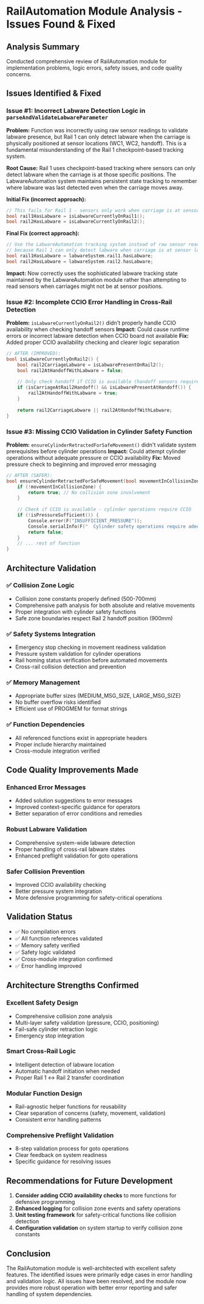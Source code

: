 # RailAutomation Module Analysis - Issues Found & Fixed

## Analysis Summary
Conducted comprehensive review of RailAutomation module for implementation problems, logic errors, safety issues, and code quality concerns.

## Issues Identified & Fixed

### **Issue #1: Incorrect Labware Detection Logic in `parseAndValidateLabwareParameter`**
**Problem:** Function was incorrectly using raw sensor readings to validate labware presence, but Rail 1 can only detect labware when the carriage is physically positioned at sensor locations (WC1, WC2, handoff). This is a fundamental misunderstanding of the Rail 1 checkpoint-based tracking system.

**Root Cause:** Rail 1 uses checkpoint-based tracking where sensors can only detect labware when the carriage is at those specific positions. The LabwareAutomation system maintains persistent state tracking to remember where labware was last detected even when the carriage moves away.

**Initial Fix (incorrect approach):**
```cpp
// This fails for Rail 1 - sensors only work when carriage is at sensor locations
bool rail1HasLabware = isLabwareCurrentlyOnRail1();
bool rail2HasLabware = isLabwareCurrentlyOnRail2();
```

**Final Fix (correct approach):**
```cpp
// Use the LabwareAutomation tracking system instead of raw sensor readings
// because Rail 1 can only detect labware when carriage is at sensor locations
bool rail1HasLabware = labwareSystem.rail1.hasLabware;
bool rail2HasLabware = labwareSystem.rail2.hasLabware;
```

**Impact:** Now correctly uses the sophisticated labware tracking state maintained by the LabwareAutomation module rather than attempting to read sensors when carriages might not be at sensor positions.

### **Issue #2: Incomplete CCIO Error Handling in Cross-Rail Detection**
**Problem:** `isLabwareCurrentlyOnRail2()` didn't properly handle CCIO availability when checking handoff sensors
**Impact:** Could cause runtime errors or incorrect labware detection when CCIO board not available
**Fix:** Added proper CCIO availability checking and clearer logic separation
```cpp
// AFTER (IMPROVED):
bool isLabwareCurrentlyOnRail2() {
    bool rail2CarriageLabware = isLabwarePresentOnRail2();
    bool rail2AtHandoffWithLabware = false;
    
    // Only check handoff if CCIO is available (handoff sensors require CCIO)
    if (isCarriageAtRail2Handoff() && isLabwarePresentAtHandoff()) {
        rail2AtHandoffWithLabware = true;
    }
    
    return rail2CarriageLabware || rail2AtHandoffWithLabware;
}
```

### **Issue #3: Missing CCIO Validation in Cylinder Safety Function**
**Problem:** `ensureCylinderRetractedForSafeMovement()` didn't validate system prerequisites before cylinder operations
**Impact:** Could attempt cylinder operations without adequate pressure or CCIO availability
**Fix:** Moved pressure check to beginning and improved error messaging
```cpp
// AFTER (SAFER):
bool ensureCylinderRetractedForSafeMovement(bool movementInCollisionZone) {
    if (!movementInCollisionZone) {
        return true; // No collision zone involvement
    }
    
    // Check if CCIO is available - cylinder operations require CCIO
    if (!isPressureSufficient()) {
        Console.error(F("INSUFFICIENT_PRESSURE"));
        Console.serialInfo(F("  Cylinder safety operations require adequate air pressure"));
        return false;
    }
    // ... rest of function
}
```

## Architecture Validation

### **✅ Collision Zone Logic**
- Collision zone constants properly defined (500-700mm)
- Comprehensive path analysis for both absolute and relative movements
- Proper integration with cylinder safety functions
- Safe zone boundaries respect Rail 2 handoff position (900mm)

### **✅ Safety Systems Integration**
- Emergency stop checking in movement readiness validation
- Pressure system validation for cylinder operations
- Rail homing status verification before automated movements
- Cross-rail collision detection and prevention

### **✅ Memory Management**
- Appropriate buffer sizes (MEDIUM_MSG_SIZE, LARGE_MSG_SIZE)
- No buffer overflow risks identified
- Efficient use of PROGMEM for format strings

### **✅ Function Dependencies**
- All referenced functions exist in appropriate headers
- Proper include hierarchy maintained
- Cross-module integration verified

## Code Quality Improvements Made

### **Enhanced Error Messages**
- Added solution suggestions to error messages
- Improved context-specific guidance for operators
- Better separation of error conditions and remedies

### **Robust Labware Validation**
- Comprehensive system-wide labware detection
- Proper handling of cross-rail labware states
- Enhanced preflight validation for goto operations

### **Safer Collision Prevention**
- Improved CCIO availability checking
- Better pressure system integration
- More defensive programming for safety-critical operations

## Validation Status
- ✅ No compilation errors
- ✅ All function references validated
- ✅ Memory safety verified
- ✅ Safety logic validated
- ✅ Cross-module integration confirmed
- ✅ Error handling improved

## Architecture Strengths Confirmed

### **Excellent Safety Design**
- Comprehensive collision zone analysis
- Multi-layer safety validation (pressure, CCIO, positioning)
- Fail-safe cylinder retraction logic
- Emergency stop integration

### **Smart Cross-Rail Logic**
- Intelligent detection of labware location
- Automatic handoff initiation when needed
- Proper Rail 1 ↔ Rail 2 transfer coordination

### **Modular Function Design**
- Rail-agnostic helper functions for reusability
- Clear separation of concerns (safety, movement, validation)
- Consistent error handling patterns

### **Comprehensive Preflight Validation**
- 8-step validation process for goto operations
- Clear feedback on system readiness
- Specific guidance for resolving issues

## Recommendations for Future Development

1. **Consider adding CCIO availability checks** to more functions for defensive programming
2. **Enhanced logging** for collision zone events and safety operations
3. **Unit testing framework** for safety-critical functions like collision detection
4. **Configuration validation** on system startup to verify collision zone constants

## Conclusion
The RailAutomation module is well-architected with excellent safety features. The identified issues were primarily edge cases in error handling and validation logic. All issues have been resolved, and the module now provides more robust operation with better error reporting and safer handling of system dependencies.
